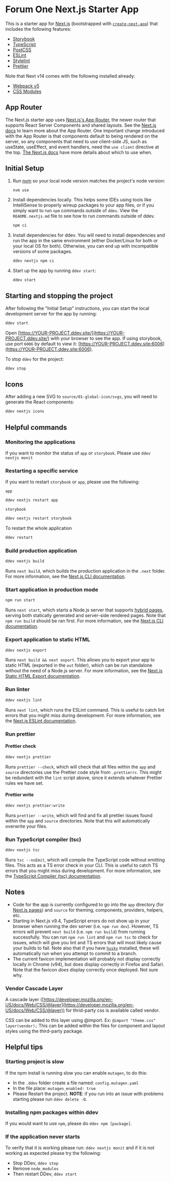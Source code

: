 # Forum One Next.js Starter App

This is a starter app for [Next.js](https://nextjs.org/) (bootstrapped with [`create-next-app`](https://github.com/vercel/next.js/tree/canary/packages/create-next-app)) that includes the following features:
* [Storybook](https://storybook.js.org)
* [TypeScript](https://www.typescriptlang.org/)
* [PostCSS](https://postcss.org/)
* [ESLint](https://eslint.org/)
* [Stylelint](https://stylelint.io/)
* [Prettier](https://prettier.io/)

Note that Next v14 comes with the following installed already:
* [Webpack v5](https://webpack.js.org/concepts/)
* [CSS Modules](https://github.com/css-modules/css-modules)

## App Router
The Next.js starter app uses [Next.js's App Router](https://nextjs.org/docs/app/building-your-application/routing#the-app-router),
the newer router that supports React Server Components and shared layouts. See the [Next.js docs](https://nextjs.org/docs/app/building-your-application)
to learn more about the App Router. One important change introduced with the App Router is that components default to being rendered
on the server, so any components that need to use client-side JS, such as useState, useEffect, and event handlers, need the `use client`
directive at the top. [The Next.js docs](https://nextjs.org/docs/app/building-your-application/rendering/composition-patterns#when-to-use-server-and-client-components) 
have more details about which to use when. 

## Initial Setup

1. Run [nvm](https://github.com/nvm-sh/nvm) so your local node version matches the project's node version:
    ```bash
    nvm use
    ```

1. Install dependencies locally. This helps some IDEs using tools like IntelliSense to properly wireup packages to your app files,
   or if you simply want to run `npm` commands outside of `ddev`.
   View the `README.nextjs.md` file to see how to run commands outside of ddev.
    ```bash
    npm ci
    ```
   
1. Install dependencies for ddev.
   You will need to install dependencies and run the app in the same environment (either Docker/Linux for both
   or your local OS for both). Otherwise, you can end up with incompatible versions of some packages.
   ```bash
   ddev nextjs npm ci
   ```

1. Start up the app by running `ddev start`:
    ```bash
    ddev start
    ```

## Starting and stopping the project

After following the "Initial Setup" instructions, you can start the local development server for the app by running:
```bash
ddev start
```
Open [https://YOUR-PROJECT.ddev.site/](https://YOUR-PROJECT.ddev.site/) with your browser to see the app. If using storybook, use port `6006` by default to view it: [https://YOUR-PROJECT.ddev.site:6006](https://YOUR-PROJECT.ddev.site:6006).

To stop `ddev` for the project:
```bash
ddev stop
```

## Icons
After adding a new SVG to `source/01-global-icon/svgs`, you will need to
generate the React components:
```bash
ddev nextjs icons
```

## Helpful commands

### Monitoring the applications
If you want to monitor the status of `app` or `storybook`. Please use `ddev nextjs monit`

### Restarting a specific service
If you want to restart `storybook` or `app`, please use the following:

`app`
```bash
ddev nextjs restart app
```
`storybook`
```bash
ddev nextjs restart storybook
```

To restart the whole application

```bash
ddev restart
```

### Build production application

```bash
ddev nextjs build
```
Runs `next build`, which builds the production application in the `.next` folder. For more information, see the [Next.js CLI documentation](https://nextjs.org/docs/api-reference/cli#build).

### Start application in production mode

```bash
npm run start
```

Runs `next start`, which starts a Node.js server that supports [hybrid pages](https://nextjs.org/docs/basic-features/pages), serving both statically generated and server-side rendered pages. Note that `npm run build` should be ran first. For more information, see the [Next.js CLI documentation](https://nextjs.org/docs/api-reference/cli#production).

### Export application to static HTML

```bash
ddev nextjs export
```

Runs `next build && next export`. This allows you to export your app to static HTML (exported in the `out` folder), which can be run standalone without the need of a Node.js server. For more information, see the [Next.js Static HTML Export documentation](https://nextjs.org/docs/advanced-features/static-html-export).

### Run linter

```bash
ddev nextjs lint
```

Runs `next lint`, which runs the ESLint command. This is useful to catch lint errors that you might miss during development. For more information, see the [Next.js ESLint documentation](https://nextjs.org/docs/basic-features/eslint).

### Run prettier

#### Prettier check

```bash
ddev nextjs prettier
```

Runs `prettier --check`, which will check that all files within the `app` and `source` directories use the Prettier code style from `.prettierrc`. This might be redundant with the `lint` script above, since it extends whatever Prettier rules we have set.

#### Prettier write

```bash
ddev nextjs prettier:write
```

Runs `prettier --write`, which will find and fix all prettier issues found within the `app` and `source` directories. Note that this will automatically overwrite your files.

### Run TypeScript compiler (tsc)

```bash
ddev nextjs tsc
```

Runs `tsc --noEmit`, which will compile the TypeScript code without emitting files. This acts as a TS error check in your CLI. This is useful to catch TS errors that you might miss during development. For more information, see the [TypeScript Compiler (tsc) documentation](https://www.typescriptlang.org/docs/handbook/compiler-options.html).


## Notes

* Code for the app is currently configured to go into the `app` directory (for [Next.js pages](https://nextjs.org/docs/app/building-your-application/routing/pages-and-layouts)) and `source` for theming, components, providers, helpers, etc.
* Starting in Next.js v9.4, TypeScript errors do not show up in your browser when running the dev server (i.e. `npm run dev`). However, TS errors will prevent `next build` (i.e. `npm run build`) from running successfully. You can run `npm run lint` and `npm run tsc` to check for issues, which will give you lint and TS errors that will most likely cause your builds to fail. Note also that if you have [`husky`](https://typicode.github.io/husky/#/) installed, these will automatically run when you attempt to commit to a branch.
* The current favicon implementation will probably not display correctly locally in Chrome (v94), but does display correctly in Firefox and Safari. Note that the favicon _does_ display correctly once deployed. Not sure why.

### Vendor Cascade Layer
A cascade layer ([https://developer.mozilla.org/en-US/docs/Web/CSS/@layer](https://developer.mozilla.org/en-US/docs/Web/CSS/@layer)) for thrid-party css is available called vendor.

CSS can be added to this layer using @import. Ex: `@import "theme.css" layer(vendor);`
This can be added within the files for component and layout styles using the third-party package.

## Helpful tips

### Starting project is slow

If the npm install is running slow you can enable `mutagen`, to do this:
* In the `.ddev` folder create a file named: `config.mutagen.yaml`
* In the file place: `mutagen_enabled: true`
* Please Restart the project.
**NOTE**: if you run into an issue with problems starting please run `ddev delete -O`.

### Installing npm packages within ddev

If you would want to use `npm`, please do `ddev npm [package]`.

### If the application never starts

To verify that it is working please run: `ddev nextjs monit` and if it is not working as expected please try the following:
* Stop DDev, `ddev stop`
* Remove `node_modules`
* Then restart DDev, `ddev start`
